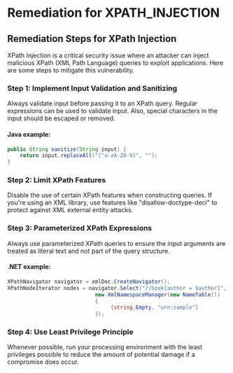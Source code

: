 # Remediation for XPATH_INJECTION

## Remediation Steps for XPath Injection

XPath Injection is a critical security issue where an attacker can inject malicious XPath (XML Path Language) queries to exploit applications. Here are some steps to mitigate this vulnerability.

### Step 1: Implement Input Validation and Sanitizing
Always validate input before passing it to an XPath query. Regular expressions can be used to validate input. Also, special characters in the input should be escaped or removed.

#### Java example:

```java
public String sanitize(String input) {
    return input.replaceAll("[^a-zA-Z0-9]", "");
}
```

### Step 2: Limit XPath Features
Disable the use of certain XPath features when constructing queries. If you're using an XML library, use features like "disallow-doctype-decl" to protect against XML external entity attacks.

### Step 3: Parameterized XPath Expressions
Always use parameterized XPath queries to ensure the input arguments are treated as literal text and not part of the query structure.

#### .NET example:

```csharp
XPathNavigator navigator = xmlDoc.CreateNavigator();
XPathNodeIterator nodes = navigator.Select("//book[author = $author]", 
                            new XmlNamespaceManager(new NameTable())
                            {
                                 {string.Empty, "urn:sample"}
                            });
```

### Step 4: Use Least Privilege Principle
Whenever possible, run your processing environment with the least privileges possible to reduce the amount of potential damage if a compromise does occur.